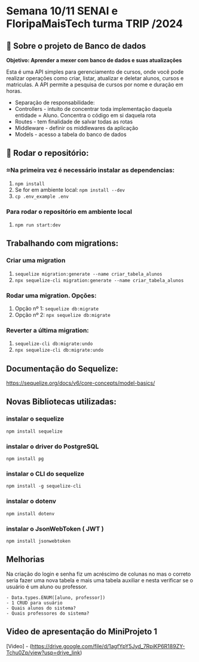 # Semana 10/11 SENAI e FloripaMaisTech turma TRIP /2024

## 🏦 Sobre o projeto de Banco de dados

**Objetivo: Aprender a mexer com banco de dados e suas atualizações**

  Esta é uma API simples para gerenciamento de cursos, onde você pode realizar operações como criar, listar, atualizar e deletar alunos, cursos e matriculas.
  A API permite a pesquisa de cursos por nome e duração em horas.

   - Separação de responsabilidade: 
  - Controllers - intuito de concentrar toda implementação daquela entidade = Aluno. Concentra o código em si daquela rota
  - Routes - tem finalidade de salvar todas as rotas
  - Middleware - definir os middlewares da aplicação
  - Models - acesso a tabela do banco de dados

## 🤖 Rodar o repositório:

### ≈Na primeira vez é necessário instalar as dependencias:

1. `npm install`
2. Se for em ambiente local: `npm install --dev`
3. `cp .env_example .env`

### Para rodar o repositório em ambiente local

1. `npm run start:dev`

## Trabalhando com migrations:

### Criar uma migration

1. `sequelize migration:generate --name criar_tabela_alunos`
2. `npx sequelize-cli migration:generate --name criar_tabela_alunos`

### Rodar uma migration. Opções:

1. Opção nº 1: `sequelize db:migrate`
2. Opção nº 2: `npx sequelize db:migrate`

### Reverter a última migration:

1. `sequelize-cli db:migrate:undo`
2. `npx sequelize-cli db:migrate:undo`

## Documentação do Sequelize:

https://sequelize.org/docs/v6/core-concepts/model-basics/

## Novas Bibliotecas utilizadas:

### instalar o sequelize

`npm install sequelize`

### instalar o driver do PostgreSQL

`npm install pg`

### instalar o CLI do sequelize

`npm install -g sequelize-cli`

### instalar o dotenv

`npm install dotenv`

### instalar o JsonWebToken ( JWT )

`npm install jsonwebtoken`


## Melhorias

Na criação do login e senha fiz um acréscimo de colunas no <aluno> mas o correto seria fazer uma nova tabela <usuario> e mais uma tabela auxiliar <permissao> e nesta verificar se o usuário é um aluno ou professor. 

    - Data.types.ENUM([aluno, professor])
    - 1 CRUD para usuário
    - Quais alunos do sistema?
    - Quais professores do sistema?


## Video de apresentação do MiniProjeto 1

[Video] - (https://drive.google.com/file/d/1agfYpY5Jyd_7RpiKP6R189ZY-Tchu0Zp/view?usp=drive_link)

